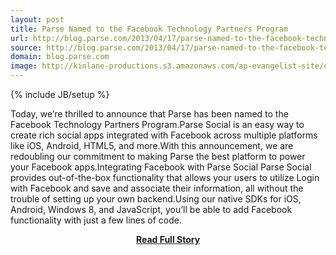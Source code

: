 ```yaml
---
layout: post
title: Parse Named to the Facebook Technology Partners Program
url: http://blog.parse.com/2013/04/17/parse-named-to-the-facebook-technology-partners-program/
source: http://blog.parse.com/2013/04/17/parse-named-to-the-facebook-technology-partners-program/
domain: blog.parse.com
image: http://kinlane-productions.s3.amazonaws.com/ap-evangelist-site/curated/screenshots/7629_blog_parse_com.png
---
```

{% include JB/setup %}<p>Today, we’re thrilled to announce that Parse has been named to the Facebook Technology Partners Program.Parse Social is an easy way to create rich social apps integrated with Facebook across multiple platforms like iOS, Android, HTML5, and more.With this announcement, we are redoubling our commitment to making Parse the best platform to power your Facebook apps.Integrating Facebook with Parse Social Parse Social provides out-of-the-box functionality that allows your users to utilize Login with Facebook and save and associate their information, all without the trouble of setting up your own backend.Using our native SDKs for iOS, Android, Windows 8, and JavaScript, you’ll be able to add Facebook functionality with just a few lines of code.</p>
<center><p><a href="http://blog.parse.com/2013/04/17/parse-named-to-the-facebook-technology-partners-program/" style='padding:25px; font-sze:18px; font-weight: bold;'>Read Full Story</a></p></center>
